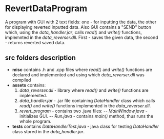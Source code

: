# RevertDataProgram
A program with GUI with 2 text fields: one - for inputting the data, the other for displaying reverted inputted data. Also GUI contains a "SEND" button which, using the _data_handler.jar_, calls _read()_ and _write()_ functions, implemnted in the _data_reverser.dll_. First - saves the given data, the second - returns reverted saved data.

## src folders description ##
* **misc** contains .h and .cpp files where _read()_ and _write()_ functions are declared and implemented and using which _data_reverser.dll_ was compiled
* **assets** contains: 
  1. _data_reverser.dll_ - library where _read()_ and _write()_ functions are implemented.
  1. _data_handler.jar_ - .jar file containing _DataHandler_ class which calls _read()_ and _write()_ functions implemented in the _data_reverser.dll_.
  1. _revert_program_ - contains two .java files:
    -- _MainWindow.java_ - initializes GUI.
    -- _Run.java_ - contains _main()_ method, thus runs the whole program.
* **tests** contains _DataHandlerTest.java_ - java class for testing _DataHandler_ class stored in the _data_handler.jar_.
